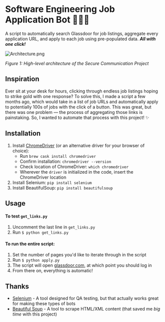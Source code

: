 # Software Engineering Job Application Bot 👩🏾‍💻

A script to automatically search Glassdoor for job listings, aggregate every application URL, and apply to each job using pre-populated data. ***All with one click!***

![Architecture.png](https://github.com/tripathiraj981/Intern-Applier/blob/main/Architecture.png)

*Figure 1: High-level architecture of the Secure Communication Project*

## Inspiration

Ever sit at your desk for hours, clicking through endless job listings hoping to strike gold with one response? To solve this, I made a script a few months ago, which would take in a list of job URLs and automatically apply to potentially 100s of jobs with the click of a button. This was great, but there was one problem — the process of aggregating those links is painstaking. So, I wanted to automate that process with this project! ✨

## Installation

1. Install [ChromeDriver](https://sites.google.com/a/chromium.org/chromedriver/) (or an alternative driver for your browser of choice):
   * Run `brew cask install chromedriver`
   * Confirm installation: `chromedriver --version`
   * Check location of ChromeDriver: `which chromedriver`
   * Wherever the `driver` is initialized in the code, insert the ChromeDriver location
2. Install Selenium: `pip install selenium`
3. Install BeautifulSoup: `pip install beautifulsoup`

## Usage

#### To test `get_links.py`
1. Uncomment the last line in `get_links.py`
2. Run `$ python get_links.py`

#### To run the entire script:
1. Set the number of pages you'd like to iterate through in the script
2. Run `$ python apply.py`
3. The script will open [glassdoor.com](https://www.glassdoor.com/index.htm), at which point you should log in
4. From there on, everything is automatic!

## Thanks

* [Selenium](https://selenium-python.readthedocs.io/) - A tool designed for QA testing, but that actually works great for making these types of bots
* [Beautiful Soup](https://www.crummy.com/software/BeautifulSoup/doc) - A tool to scrape HTML/XML content (that saved me *big time* with this project)
